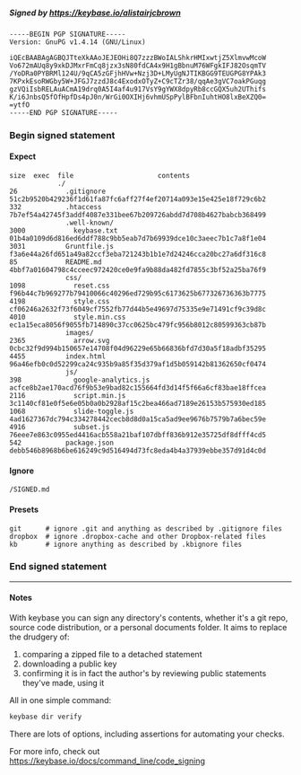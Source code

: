 ##### Signed by https://keybase.io/alistairjcbrown
```
-----BEGIN PGP SIGNATURE-----
Version: GnuPG v1.4.14 (GNU/Linux)

iQEcBAABAgAGBQJTteXkAAoJEJEOHi8Q7zzzBWoIALShkrHMIxwtjZ5XlmvwMcoW
Vo672mAUq8y9xkDJMxrFmCq8jzx3sN80fdCA4x9H1gBbnuM76WFgkIFJ82OsqmTV
/YoDRa0PYBRMl124U/9qCA5zGFjhHVw+Nzj3D+LMyUgNJTIKBGG9TEUGPG8YPAk3
7KPxkEsoRWGby5W+JFGJ7zzdJ8c4ExodxOTyZ+C9cTZr38/qqAe3gVC7oakPGuqg
gzVQiIsbRELAuACmA19drq0A5I4af4u917VsY9gYWX8dpyRb8ccGQX5uh2UThifs
K/i6JnbsQ5fOfHpfDs4pJ0n/WrGi0OXIHj6vhmUSpPylBFbnIuhtHO8lxBeXZQ0=
=ytfO
-----END PGP SIGNATURE-----

```

<!-- END SIGNATURES -->

### Begin signed statement 

#### Expect

```
size  exec  file                     contents                                                        
            ./                                                                                       
26            .gitignore             51c2b9520b429236f1d61fa87fc6aff27f4ef20714a093e15e425e18f729c6b2
332           .htaccess              7b7ef54a42745f3addf4087e331bee67b209726abdd7d708b4627babcb368499
              .well-known/                                                                           
3000            keybase.txt          01b4a0109d6d816ed6ddf788c9bb5eab7d7b69939dce10c3aeec7b1c7a8f1e04
3031          Gruntfile.js           f3a6e44a26fd651a49a82ccf3eba721243b1b1e7d24246cca20bc27a6df316c8
85            README.md              4bbf7a01604798c4cceec972420ce0e9fa9b88da482fd7855c3bf52a25ba76f9
              css/                                                                                   
1098            reset.css            f96b44c7b969277b79410066c40296ed729b95c6173625b677326736363b7775
4198            style.css            cf06246a2632f73f6049cf7552fb77d44b5e49697d75335e9e71491cf9c39d8c
4010            style.min.css        ec1a15eca8056f9055fb714890c37cc0625bc479fc956b8012c80599363cb87b
              images/                                                                                
2365            arrow.svg            0cbc32f9d994b150657e14708f04d96229e65b66836bfd7d30a5f18adbf35295
4455          index.html             96a46efb0c0d52299ca24c935b9a85f35d379af1d5b059142b81362650cf0474
              js/                                                                                    
398             google-analytics.js  acfce8b2ae170acd76f9b53e9bad82c155664fd3d14f5f66a6cf83bae18ffcea
2116            script.min.js        3c1140cf81e0f5e6e05b0a0b2928af15c2bea466ad7189e26153b575930ed185
1068            slide-toggle.js      4ad1627367dc794c334278442cecb8d8d0a15ca5ad9ee9676b7579b7a6bec59e
4916            subset.js            76eee7e863c0955ed4416acb558a21baf107dbff836b912e35725df8dfff4cd5
542           package.json           debb546b8968b6be616249c9d516494d73fc8eda4b4a37939ebbe357d91d4c0d
```

#### Ignore

```
/SIGNED.md
```

#### Presets

```
git      # ignore .git and anything as described by .gitignore files
dropbox  # ignore .dropbox-cache and other Dropbox-related files    
kb       # ignore anything as described by .kbignore files          
```

<!-- summarize version = 0.0.9 -->

### End signed statement

<hr>

#### Notes

With keybase you can sign any directory's contents, whether it's a git repo,
source code distribution, or a personal documents folder. It aims to replace the drudgery of:

  1. comparing a zipped file to a detached statement
  2. downloading a public key
  3. confirming it is in fact the author's by reviewing public statements they've made, using it

All in one simple command:

```bash
keybase dir verify
```

There are lots of options, including assertions for automating your checks.

For more info, check out https://keybase.io/docs/command_line/code_signing